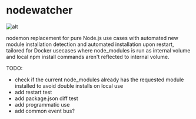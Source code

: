 # nodewatcher

![alt](https://github.com/mikkotikkanen/nodewatcher/workflows/CI/badge.svg)


nodemon replacement for pure Node.js use cases with automated new module installation detection
and automated installation upon restart, tailored for Docker usecases where node_modules is run as
internal volume and local npm install commands aren't reflected to internal volume.


TODO:
- check if the current node_modules already has the requested module installed to avoid double installs on local use
- add restart test
- add package.json diff test
- add programmatic use
- add common event bus?
